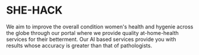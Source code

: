 # SHE-HACK
We aim to improve the overall condition women's health and hygenie across the globe through our portal where we provide quality at-home-health services for their betterment. Our AI based services provide you with results whose accuracy is greater than that of pathologists.
